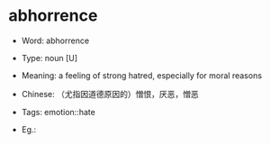 # abhorrence

- Word: abhorrence

- Type: noun [U]
- Meaning: a feeling of strong hatred, especially for moral reasons
- Chinese: （尤指因道德原因的）憎恨，厌恶，憎恶
- Tags: emotion::hate
- Eg.: 


